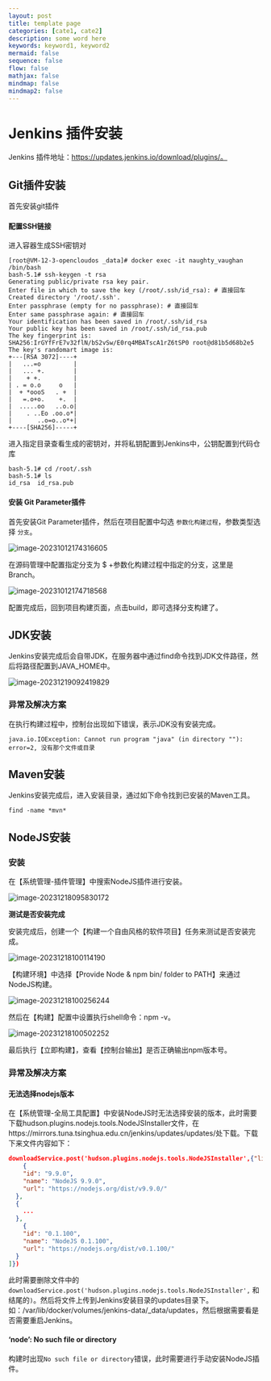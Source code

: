 ```yaml
---
layout: post
title: template page
categories: [cate1, cate2]
description: some word here
keywords: keyword1, keyword2
mermaid: false
sequence: false
flow: false
mathjax: false
mindmap: false
mindmap2: false
---
```


# Jenkins 插件安装

Jenkins 插件地址：https://updates.jenkins.io/download/plugins/。



## Git插件安装

首先安装git插件



#### 配置SSH链接

进入容器生成SSH密钥对

```shell
[root@VM-12-3-opencloudos _data]# docker exec -it naughty_vaughan /bin/bash
bash-5.1# ssh-keygen -t rsa
Generating public/private rsa key pair.
Enter file in which to save the key (/root/.ssh/id_rsa): # 直接回车
Created directory '/root/.ssh'.
Enter passphrase (empty for no passphrase): # 直接回车
Enter same passphrase again: # 直接回车
Your identification has been saved in /root/.ssh/id_rsa
Your public key has been saved in /root/.ssh/id_rsa.pub
The key fingerprint is:
SHA256:IrGYfFrE7v32flN/bS2vSw/E0rq4MBATscA1rZ6tSP0 root@d81b5d68b2e5
The key's randomart image is:
+---[RSA 3072]----+
|   ...=o         |
|   ... +.        |
|    + +.         |
| . = o.o     o   |
|  + *oooS   . +  |
|   =.o+o.    +.  |
|  .....oo   ..o.o|
|    . ..Eo .oo.o*|
|       ..o=o..o*+|
+----[SHA256]-----+
```



进入指定目录查看生成的密钥对，并将私钥配置到Jenkins中，公钥配置到代码仓库

```shell
bash-5.1# cd /root/.ssh
bash-5.1# ls
id_rsa  id_rsa.pub
```



#### 安装 Git Parameter插件

首先安装Git Parameter插件，然后在项目配置中勾选 `参数化构建过程`，参数类型选择 `分支`。

![image-20231012174316605](https://oss.xubighead.top/oss/image/202506/1929820742041571329.png)



在源码管理中配置指定分支为 $ +参数化构建过程中指定的分支，这里是Branch。

![image-20231012174718568](https://oss.xubighead.top/oss/image/202506/1929820973063835650.png)



配置完成后，回到项目构建页面，点击build，即可选择分支构建了。



## JDK安装

Jenkins安装完成后会自带JDK，在服务器中通过find命令找到JDK文件路径，然后将路径配置到JAVA_HOME中。

![image-20231219092419829](https://oss.xubighead.top/oss/image/202506/1929821096321847298.png)



### 异常及解决方案

在执行构建过程中，控制台出现如下错误，表示JDK没有安装完成。

```shell
java.io.IOException: Cannot run program "java" (in directory ""): error=2, 没有那个文件或目录
```



## Maven安装

Jenkins安装完成后，进入安装目录，通过如下命令找到已安装的Maven工具。

```shell
find -name *mvn*
```



## NodeJS安装

### 安装

在【系统管理-插件管理】中搜索NodeJS插件进行安装。

![image-20231218095830172](https://oss.xubighead.top/oss/image/202506/1929821172993724417.png)



**测试是否安装完成**

安装完成后，创建一个【构建一个自由风格的软件项目】任务来测试是否安装完成。

![image-20231218100114190](https://oss.xubighead.top/oss/image/202506/1929821260558209026.png)



【构建环境】中选择【Provide Node & npm bin/ folder to PATH】来通过NodeJS构建。

![image-20231218100256244](https://oss.xubighead.top/oss/image/202506/1929821391848312833.png)



然后在【构建】配置中设置执行shell命令：npm -v。

![image-20231218100502252](https://oss.xubighead.top/oss/image/202506/1929821436471513089.png)



最后执行【立即构建】，查看【控制台输出】是否正确输出npm版本号。



### 异常及解决方案

#### 无法选择nodejs版本

在【系统管理-全局工具配置】中安装NodeJS时无法选择安装的版本，此时需要下载hudson.plugins.nodejs.tools.NodeJSInstaller文件，在https://mirrors.tuna.tsinghua.edu.cn/jenkins/updates/updates/处下载。下载下来文件内容如下：

```json
downloadService.post('hudson.plugins.nodejs.tools.NodeJSInstaller',{"list": [
    {
    "id": "9.9.0",
    "name": "NodeJS 9.9.0",
    "url": "https://nodejs.org/dist/v9.9.0/"
  },
  {
    ...
  },
    {
    "id": "0.1.100",
    "name": "NodeJS 0.1.100",
    "url": "https://nodejs.org/dist/v0.1.100/"
  }
]})

```



此时需要删除文件中的`downloadService.post('hudson.plugins.nodejs.tools.NodeJSInstaller',` 和结尾的`)`。然后将文件上传到Jenkins安装目录的updates目录下。如：/var/lib/docker/volumes/jenkins-data/_data/updates，然后根据需要看是否需要重启Jenkins。



#### ‘node’: No such file or directory

构建时出现`No such file or directory`错误，此时需要进行手动安装NodeJS插件。



